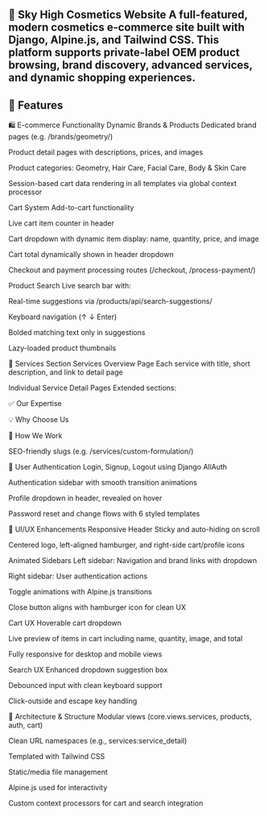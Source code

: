💄 Sky High Cosmetics Website
A full-featured, modern cosmetics e-commerce site built with Django, Alpine.js, and Tailwind CSS. This platform supports private-label OEM product browsing, brand discovery, advanced services, and dynamic shopping experiences.
--------------------------------------------------------------------------------------------------------------------------------------------------------------------------------------------
🚀 Features
--------------------------------------------------------------------------------------------
🛍️ E-commerce Functionality
Dynamic Brands & Products
Dedicated brand pages (e.g. /brands/geometry/)

Product detail pages with descriptions, prices, and images

Product categories: Geometry, Hair Care, Facial Care, Body & Skin Care

Session-based cart data rendering in all templates via global context processor

Cart System
Add-to-cart functionality

Live cart item counter in header

Cart dropdown with dynamic item display: name, quantity, price, and image

Cart total dynamically shown in header dropdown

Checkout and payment processing routes (/checkout, /process-payment/)

Product Search
Live search bar with:

Real-time suggestions via /products/api/search-suggestions/

Keyboard navigation (↑ ↓ Enter)

Bolded matching text only in suggestions

Lazy-loaded product thumbnails

💼 Services Section
Services Overview Page
Each service with title, short description, and link to detail page

Individual Service Detail Pages
Extended sections:

✅ Our Expertise

💡 Why Choose Us

🔧 How We Work

SEO-friendly slugs (e.g. /services/custom-formulation/)

👤 User Authentication
Login, Signup, Logout using Django AllAuth

Authentication sidebar with smooth transition animations

Profile dropdown in header, revealed on hover

Password reset and change flows with 6 styled templates

🎨 UI/UX Enhancements
Responsive Header
Sticky and auto-hiding on scroll

Centered logo, left-aligned hamburger, and right-side cart/profile icons

Animated Sidebars
Left sidebar: Navigation and brand links with dropdown

Right sidebar: User authentication actions

Toggle animations with Alpine.js transitions

Close button aligns with hamburger icon for clean UX

Cart UX
Hoverable cart dropdown

Live preview of items in cart including name, quantity, image, and total

Fully responsive for desktop and mobile views

Search UX
Enhanced dropdown suggestion box

Debounced input with clean keyboard support

Click-outside and escape key handling

🧱 Architecture & Structure
Modular views (core.views.services, products, auth, cart)

Clean URL namespaces (e.g., services:service_detail)

Templated with Tailwind CSS

Static/media file management

Alpine.js used for interactivity

Custom context processors for cart and search integration
